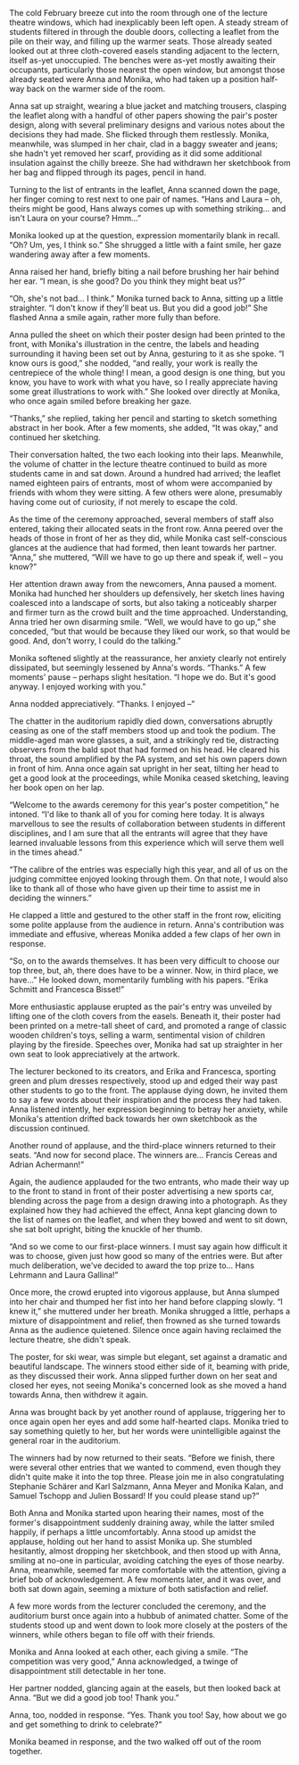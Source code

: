 The cold February breeze cut into the room through one of the lecture theatre windows, which had inexplicably been left open. A steady stream of students filtered in through the double doors, collecting a leaflet from the pile on their way, and filling up the warmer seats. Those already seated looked out at three cloth-covered easels standing adjacent to the lectern, itself as-yet unoccupied. The benches were as-yet mostly awaiting their occupants, particularly those nearest the open window, but amongst those already seated were Anna and Monika, who had taken up a position half-way back on the warmer side of the room.

Anna sat up straight, wearing a blue jacket and matching trousers, clasping the leaflet along with a handful of other papers showing the pair's poster design, along with several preliminary designs and various notes about the decisions they had made. She flicked through them restlessly. Monika, meanwhile, was slumped in her chair, clad in a baggy sweater and jeans; she hadn't yet removed her scarf, providing as it did some additional insulation against the chilly breeze. She had withdrawn her sketchbook from her bag and flipped through its pages, pencil in hand.

Turning to the list of entrants in the leaflet, Anna scanned down the page, her finger coming to rest next to one pair of names. “Hans and Laura – oh, theirs might be good, Hans always comes up with something striking… and isn't Laura on your course? Hmm…”

Monika looked up at the question, expression momentarily blank in recall. “Oh? Um, yes, I think so.” She shrugged a little with a faint smile, her gaze wandering away after a few moments.

Anna raised her hand, briefly biting a nail before brushing her hair behind her ear. “I mean, is she good? Do you think they might beat us?”

“Oh, she's not bad… I think.” Monika turned back to Anna, sitting up a little straighter. “I don't know if they'll beat us. But you did a good job!” She flashed Anna a smile again, rather more fully than before.

Anna pulled the sheet on which their poster design had been printed to the front, with Monika's illustration in the centre, the labels and heading surrounding it having been set out by Anna, gesturing to it as she spoke. “I know ours is good,” she nodded, “and really, your work is really the centrepiece of the whole thing! I mean, a good design is one thing, but you know, you have to work with what you have, so I really appreciate having some great illustrations to work with.” She looked over directly at Monika, who once again smiled before breaking her gaze.

“Thanks,” she replied, taking her pencil and starting to sketch something abstract in her book. After a few moments, she added, “It was okay,” and continued her sketching.

Their conversation halted, the two each looking into their laps. Meanwhile, the volume of chatter in the lecture theatre continued to build as more students came in and sat down. Around a hundred had arrived; the leaflet named eighteen pairs of entrants, most of whom were accompanied by friends with whom they were sitting. A few others were alone, presumably having come out of curiosity, if not merely to escape the cold.

As the time of the ceremony approached, several members of staff also entered, taking their allocated seats in the front row. Anna peered over the heads of those in front of her as they did, while Monika cast self-conscious glances at the audience that had formed, then leant towards her partner. “Anna,” she muttered, “Will we have to go up there and speak if, well – you know?”

Her attention drawn away from the newcomers, Anna paused a moment. Monika had hunched her shoulders up defensively, her sketch lines having coalesced into a landscape of sorts, but also taking a noticeably sharper and firmer turn as the crowd built and the time approached. Understanding, Anna tried her own disarming smile. “Well, we would have to go up,” she conceded, “but that would be because they liked our work, so that would be good. And, don't worry, I could do the talking.”

Monika softened slightly at the reassurance, her anxiety clearly not entirely dissipated, but seemingly lessened by Anna's words. “Thanks.” A few moments' pause – perhaps slight hesitation. “I hope we do. But it's good anyway. I enjoyed working with you.”

Anna nodded appreciatively. “Thanks. I enjoyed –”

The chatter in the auditorium rapidly died down, conversations abruptly ceasing as one of the staff members stood up and took the podium. The middle-aged man wore glasses, a suit, and a strikingly red tie, distracting observers from the bald spot that had formed on his head. He cleared his throat, the sound amplified by the PA system, and set his own papers down in front of him. Anna once again sat upright in her seat, tilting her head to get a good look at the proceedings, while Monika ceased sketching, leaving her book open on her lap.

“Welcome to the awards ceremony for this year's poster competition,” he intoned. “I'd like to thank all of you for coming here today. It is always marvellous to see the results of collaboration between students in different disciplines, and I am sure that all the entrants will agree that they have learned invaluable lessons from this experience which will serve them well in the times ahead.”

“The calibre of the entries was especially high this year, and all of us on the judging committee enjoyed looking through them. On that note, I would also like to thank all of those who have given up their time to assist me in deciding the winners.”

He clapped a little and gestured to the other staff in the front row, eliciting some polite applause from the audience in return. Anna's contribution was immediate and effusive, whereas Monika added a few claps of her own in response.

“So, on to the awards themselves. It has been very difficult to choose our top three, but, ah, there does have to be a winner. Now, in third place, we have…” He looked down, momentarily fumbling with his papers. “Erika Schmitt and Francesca Bisset!”

More enthusiastic applause erupted as the pair's entry was unveiled by lifting one of the cloth covers from the easels. Beneath it, their poster had been printed on a metre-tall sheet of card, and promoted a range of classic wooden children's toys, selling a warm, sentimental vision of children playing by the fireside. Speeches over, Monika had sat up straighter in her own seat to look appreciatively at the artwork.

The lecturer beckoned to its creators, and Erika and Francesca, sporting green and plum dresses respectively, stood up and edged their way past other students to go to the front. The applause dying down, he invited them to say a few words about their inspiration and the process they had taken. Anna listened intently, her expression beginning to betray her anxiety, while Monika's attention drifted back towards her own sketchbook as the discussion continued.

Another round of applause, and the third-place winners returned to their seats. “And now for second place. The winners are… Francis Cereas and Adrian Achermann!”

Again, the audience applauded for the two entrants, who made their way up to the front to stand in front of their poster advertising a new sports car, blending across the page from a design drawing into a photograph. As they explained how they had achieved the effect, Anna kept glancing down to the list of names on the leaflet, and when they bowed and went to sit down, she sat bolt upright, biting the knuckle of her thumb.

“And so we come to our first-place winners. I must say again how difficult it was to choose, given just how good so many of the entries were. But after much deliberation, we've decided to award the top prize to… Hans Lehrmann and Laura Gallina!”

Once more, the crowd erupted into vigorous applause, but Anna slumped into her chair and thumped her fist into her hand before clapping slowly. “I knew it,” she muttered under her breath. Monika shrugged a little, perhaps a mixture of disappointment and relief, then frowned as she turned towards Anna as the audience quietened. Silence once again having reclaimed the lecture theatre, she didn't speak.

The poster, for ski wear, was simple but elegant, set against a dramatic and beautiful landscape. The winners stood either side of it, beaming with pride, as they discussed their work. Anna slipped further down on her seat and closed her eyes, not seeing Monika's concerned look as she moved a hand towards Anna, then withdrew it again.

Anna was brought back by yet another round of applause, triggering her to once again open her eyes and add some half-hearted claps. Monika tried to say something quietly to her, but her words were unintelligible against the general roar in the auditorium.

The winners had by now returned to their seats. “Before we finish, there were several other entries that we wanted to commend, even though they didn't quite make it into the top three. Please join me in also congratulating Stephanie Schärer and Karl Salzmann, Anna Meyer and Monika Kalan, and Samuel Tschopp and Julien Bossard! If you could please stand up?”

Both Anna and Monika started upon hearing their names, most of the former's disappointment suddenly draining away, while the latter smiled happily, if perhaps a little uncomfortably. Anna stood up amidst the applause, holding out her hand to assist Monika up. She stumbled hesitantly, almost dropping her sketchbook, and then stood up with Anna, smiling at no-one in particular, avoiding catching the eyes of those nearby. Anna, meanwhile, seemed far more comfortable with the attention, giving a brief bob of acknowledgement. A few moments later, and it was over, and both sat down again, seeming a mixture of both satisfaction and relief.

A few more words from the lecturer concluded the ceremony, and the auditorium burst once again into a hubbub of animated chatter. Some of the students stood up and went down to look more closely at the posters of the winners, while others began to file off with their friends.

Monika and Anna looked at each other, each giving a smile. “The competition was very good,” Anna acknowledged, a twinge of disappointment still detectable in her tone.

Her partner nodded, glancing again at the easels, but then looked back at Anna. “But we did a good job too! Thank you.”

Anna, too, nodded in response. “Yes. Thank you too! Say, how about we go and get something to drink to celebrate?”

Monika beamed in response, and the two walked off out of the room together.
